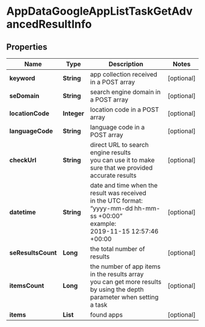 # AppDataGoogleAppListTaskGetAdvancedResultInfo


## Properties

| Name | Type | Description | Notes |
|------------ | ------------- | ------------- | -------------|
**keyword** | **String** | app collection received in a POST array |[optional]|
**seDomain** | **String** | search engine domain in a POST array |[optional]|
**locationCode** | **Integer** | location code in a POST array |[optional]|
**languageCode** | **String** | language code in a POST array |[optional]|
**checkUrl** | **String** | direct URL to search engine results<br>you can use it to make sure that we provided accurate results |[optional]|
**datetime** | **String** | date and time when the result was received<br>in the UTC format: “yyyy-mm-dd hh-mm-ss +00:00”<br>example:<br>2019-11-15 12:57:46 +00:00 |[optional]|
**seResultsCount** | **Long** | the total number of results |[optional]|
**itemsCount** | **Long** | the number of app items in the results array<br>you can get more results by using the depth parameter when setting a task |[optional]|
**items** | **List<GooglePlaySearchOrganic>** | found apps |[optional]|